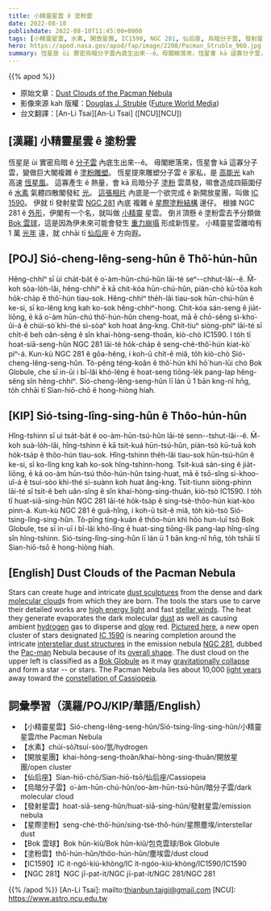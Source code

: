 ```yaml
---
title: 小精靈星雲 ê 塗粉雲
date: 2022-08-10
publishdate: 2022-08-10T11:45:00+0800
tags: [小精靈星雲, 水素, 開放星團, IC1590, NGC 281, 仙后座, 烏暗分子雲, 發射星雲, 星際塗粉, Bok 雲球, 塗粉雲]
hero: https://apod.nasa.gov/apod/fap/image/2208/Pacman_Struble_960.jpg
summary: 恆星是 ùi 實密烏暗分子雲內底生出來--ê。毋閣紲落來，恆星會 kā 這寡分子雲，變做巨大閣複雜 ê 塗粉雕塑。
---
```


{{% apod %}}

- 原始文章：[Dust Clouds of the Pacman Nebula](https://apod.nasa.gov/apod/ap220810.html)
- 影像來源 kah 版權：[Douglas J. Struble](https://www.astrobin.com/users/dugstruble/) ([Future World Media](https://futureworldmedia.net/FW22/))
- 台文翻譯：[An-Li Tsai][An-Li Tsai] ([NCU][NCU])

## [漢羅] 小精靈星雲 ê 塗粉雲
恆星是 ùi 實密烏暗 ê [分子雲][molecular cloud] 內底生出來--ê。
毋閣紲落來，恆星會 kā 這寡分子雲，變做巨大閣複雜 ê [塗粉雕塑][dust sculptures]。
恆星提來雕塑分子雲 ê 家私，是 [高能光][high energy light] kah 高速 [恆星風][stellar winds]。
這寡產生 ê 熱量，會 kā 烏暗分子 [塗粉][dust] 雲蒸發，嘛會造成四箍圍仔 ê [水素][hydrogen] 氣體四散閣發紅 [光][glow]。
[這張相片][Pictured here] 內底是一个欲完成 ê 新開放星團，叫做 [IC 1590][IC 1590]。
伊就 tī 發射星雲 [NGC 281][NGC 281] 內底 複雜 ê [星際塗粉結構][interstellar dust structures t] 邊仔。
根據 NGC 281 ê [外形][overall shape]，伊閣有一个名，就叫做 [小精靈][Pac-man] 星雲。
倒爿頂懸 ê 塗粉雲去予分類做 [Bok 雲球][Bok Globule]，這是因為伊未來可能會發生 [重力崩塌][gravitationally collapse] 形成新恆星。
小精靈星雲離咱有 1 萬 [光年][light years] 遠，就 chhāi tī [仙后座][constellation of Cassiopeia] ê 方向遐。

## [POJ] Sió-cheng-lêng-seng-hûn ê Thô͘-hún-hûn
Hêng-chhiⁿ sī ùi cha̍t-ba̍t ê o͘-àm-hūn-chú-hûn lāi-té seⁿ--chhut-lâi--ê.
M̄-koh sòa-lo̍h-lâi, hêng-chhiⁿ ē kā chit-kóa hūn-chú-hûn, piàn-chò kū-tōa koh ho̍k-cha̍p ê thô͘-hún tiau-sok.
Hêng-chhiⁿ the̍h-lâi tiau-sok hūn-chú-hûn ê ke-si, sī ko-lêng kng kah ko-sok hêng-chhiⁿ-hong.
Chit-kóa sán-seng ê jia̍t-liōng, ē kā o͘-àm hūn-chú thô͘-hún-hûn cheng-hoat, mā ē chō-sêng sì-kho͘-ûi-á ê chúi-sò͘ khì-thé sì-sòaⁿ koh hoat âng-kng.
Chit-tiuⁿ siòng-phìⁿ lāi-té sī chi̍t-ê beh oân-sêng ê sîn khai-hòng-seng-thoân, kiò-chò IC1590.
I to̍h tī hoat-siā-seng-hûn NGC 281 lāi-té ho̍k-cha̍p ê seng-chè-thô͘-hún kiat-kò͘ piⁿ-á.
Kun-kù NGC 281 ê gōa-hêng, i koh-ū chi̍t-ê miâ, to̍h kiò-chò Sió-cheng-lêng-seng-hûn.
Tò-pêng téng-koân ê thô͘-hún khì hō͘ hun-lūi chò Bok Globule, che sī in-ūi i bī-lâi khó-lêng ē hoat-seng tiōng-le̍k pang-lap hêng-sêng sîn hêng-chhiⁿ.
Sió-cheng-lêng-seng-hûn lī lán ū 1 bān kng-nî hn̄g, to̍h chhāi tī Sian-hiō-chō ê hong-hiòng hiah.

## [KIP] Sió-tsing-lîng-sing-hûn ê Thôo-hún-hûn
Hîng-tshinn sī uì tsa̍t-ba̍t ê oo-àm-hūn-tsú-hûn lāi-té senn--tshut-lâi--ê.
M̄-koh suà-lo̍h-lâi, hîng-tshinn ē kā tsit-kuá hūn-tsú-hûn, piàn-tsò kū-tuā koh ho̍k-tsa̍p ê thôo-hún tiau-sok.
Hîng-tshinn the̍h-lâi tiau-sok hūn-tsú-hûn ê ke-si, sī ko-lîng kng kah ko-sok hîng-tshinn-hong.
Tsit-kuá sán-sing ê jia̍t-liōng, ē kā oo-àm hūn-tsú thôo-hún-hûn tsing-huat, mā ē tsō-sîng sì-khoo-uî-á ê tsuí-sòo khì-thé sì-suànn koh huat âng-kng.
Tsit-tiunn siòng-phìnn lāi-té sī tsi̍t-ê beh uân-sîng ê sîn khai-hòng-sing-thuân, kiò-tsò IC1590.
I to̍h tī huat-siā-sing-hûn NGC 281 lāi-té ho̍k-tsa̍p ê sing-tsè-thôo-hún kiat-kòo pinn-á.
Kun-kù NGC 281 ê guā-hîng, i koh-ū tsi̍t-ê miâ, to̍h kiò-tsò Sió-tsing-lîng-sing-hûn.
Tò-pîng tíng-kuân ê thôo-hún khì hōo hun-luī tsò Bok Globule, tse sī in-uī i bī-lâi khó-lîng ē huat-sing tiōng-li̍k pang-lap hîng-sîng sîn hîng-tshinn.
Sió-tsing-lîng-sing-hûn lī lán ū 1 bān kng-nî hn̄g, to̍h tshāi tī Sian-hiō-tsō ê hong-hiòng hiah.

## [English] Dust Clouds of the Pacman Nebula
Stars can create huge and intricate [dust sculptures][dust sculptures] from the dense and dark [molecular cloud][molecular cloud]s from which they are born.
The tools the stars use to carve their detailed works are [high energy light][high energy light] and fast [stellar winds][stellar winds].
The heat they generate evaporates the dark molecular [dust][dust] as well as causing ambient [hydrogen][hydrogen] gas to disperse and [glow][glow] red.
[Pictured here][Pictured here], a new open cluster of stars designated [IC 1590][IC 1590] is nearing completion around the intricate [interstellar dust structures][interstellar dust structures e] in the emission nebula [NGC 281][NGC 281], dubbed the [Pac-man][Pac-man] Nebula because of its [overall shape][overall shape].
The dust cloud on the upper left is classified as a [Bok Globule][Bok Globule] as it may [gravitationally collapse][gravitationally collapse] and form a star -- or stars.
The Pacman Nebula lies about 10,000 [light years][light years] away toward the [constellation of Cassiopeia][constellation of Cassiopeia].

## 詞彙學習（漢羅/POJ/KIP/華語/English）
- 【小精靈星雲】Sió-cheng-lêng-seng-hûn/Sió-tsing-lîng-sing-hûn/小精靈星雲/the Pacman Nebula
- 【水素】chúi-sò͘/tsuí-sòo/氫/hydrogen
- 【開放星團】khai-hòng-seng-thoân/khai-hòng-sing-thuân/開放星團/open cluster
- 【仙后座】Sian-hiō-chō/Sian-hiō-tsō/仙后座/Cassiopeia
- 【烏暗分子雲】o͘-àm-hūn-chú-hûn/oo-àm-hūn-tsú-hûn/暗分子雲/dark molecular cloud
- 【發射星雲】hoat-siā-seng-hûn/huat-siā-sing-hûn/發射星雲/emission nebula
- 【星際塗粉】seng-chè-thô͘-hún/sing-tsè-thô-hún/星際塵埃/interstellar dust
- 【Bok 雲球】Bok hûn-kiû/Bok hûn-kiû/包克雲球/Bok Globule
- 【塗粉雲】thô͘-hún-hûn/thôo-hún-hûn/塵埃雲/dust cloud
- 【IC1590】IC it-ngó͘-kiú-khòng/IC it-ngóo-kiú-khòng/IC1590/IC1590
- 【NGC 281】NGC jī-pat-it/NGC jī-pat-it/NGC 281/NGC 281


{{% /apod %}}
[An-Li Tsai]: mailto:thianbun.taigi@gmail.com
[NCU]: https://www.astro.ncu.edu.tw

[copyright]: https://apod.nasa.gov/apod/fap/lib/about_apod.html#srapply

[dust sculptures]:https://apod.nasa.gov/apod/ap070606.html
[molecular cloud]:https://apod.nasa.gov/apod/ap201122.html
[high energy light]:https://science.nasa.gov/ems/10_ultravioletwaves
[stellar winds]:https://apod.nasa.gov/apod/ap000318.html
[dust]:https://en.wikipedia.org/wiki/Interstellar_dust
[hydrogen]:https://periodic.lanl.gov/1.shtml
[glow]:https://apod.nasa.gov/apod/emission_nebulae.html
[Pictured here]:https://www.astrobin.com/7zpo2o/
[IC 1590]:https://en.wikipedia.org/wiki/IC_1590
[interstellar dust structures e]:https://apod.nasa.gov/apod/ap210307.html
[interstellar dust structures t]:https://apod.tw/daily/20210307/
[NGC 281]:https://en.wikipedia.org/wiki/NGC_281
[Pac-man]:http://en.wikipedia.org/wiki/Pac-man
[overall shape]:https://apod.nasa.gov/apod/ap181122.html
[Bok Globule]:https://apod.nasa.gov/apod/ap030127.html
[gravitationally collapse]:https://youtu.be/YbdwTwB8jtc
[light years]:https://spaceplace.nasa.gov/light-year/en/
[constellation of Cassiopeia]:https://www.constellation-guide.com/constellation-list/cassiopeia-constellation/
